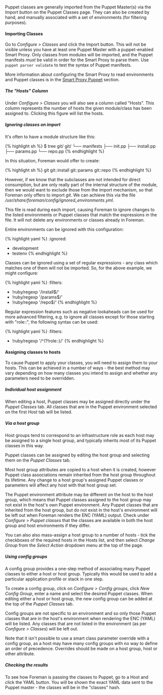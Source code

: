 
Puppet classes are generally imported from the Puppet Master(s) via the Import
button on the Puppet Classes page. They can also be created by hand, and
manually associated with a set of environments (for filtering purposes).

#### Importing Classes

Go to *Configure > Classes* and click the Import button. This will not be visible unless you have at least one Puppet Master with a puppet-enabled Smart Proxy. Only classes from modules will be imported, and the Puppet manifests *must* be valid in order for the Smart Proxy to parse them.  Use `puppet parser validate` to test the syntax of Puppet manifests.

More information about configuring the Smart Proxy to read environments and Puppet classes is in the [Smart Proxy Puppet](/manuals/{{page.version}}/index.html#4.3.7Puppet) section.

##### The "Hosts" Column

Under *Configure > Classes* you will also see a column called "Hosts". This column represents the number of hosts the given module/class has been assigned to. Clicking this figure will list the hosts.

##### Ignoring classes on import

It's often to have a module structure like this:


{% highlight sh %}
$ tree git/
git/
└── manifests
    ├── init.pp
    ├── install.pp
    ├── params.pp
    └── repo.pp
{% endhighlight %}

In this situation, Foreman would offer to create:

{% highlight sh %}
git
git::install
git::params
git::repo
{% endhighlight %}

However, if we know that the subclasses are not intended for direct consumption, but are only really part of the internal structure of the module, then we would want to exclude those from the import mechanism, so that Foreman only offers to import *git*. We can achieve this via the file */usr/share/foreman/config/ignored_environments.yml*.

This file is read during each import, causing Foreman to ignore changes to the listed environments or Puppet classes that match the expressions in the file. It will not delete any environments or classes already in Foreman.

Entire environments can be ignored with this configuration:

{% highlight yaml %}
:ignored:
  - development
  - testenv
{% endhighlight %}

Classes can be ignored using a set of regular expressions - any class which matches one of them will not be imported. So, for the above example, we might configure:

{% highlight yaml %}
:filters:
  - !ruby/regexp '/install$/'
  - !ruby/regexp '/params$/'
  - !ruby/regexp '/repo$/'
{% endhighlight %}

Regular expression features such as negative lookaheads can be used for more advanced filtering, e.g. to ignore all classes except for those starting with "role::", the following syntax can be used:

{% highlight yaml %}
:filters:
  - !ruby/regexp '/^(?!role::)/'
{% endhighlight %}

#### Assigning classes to hosts

To cause Puppet to apply your classes, you will need to assign them to your
hosts.  This can be achieved in a number of ways - the best method may vary
depending on how many classes you intend to assign and whether any parameters
need to be overridden.

##### Individual host assignment

When editing a host, Puppet classes may be assigned directly under the *Puppet
Classes* tab.  All classes that are in the Puppet environment selected on the
first *Host* tab will be listed.

##### Via a host group

Host groups tend to correspond to an infrastructure role as each host may be
assigned to a single host group, and typically inherits most of its Puppet
classes in this way.

Puppet classes can be assigned by editing the host group and selecting them
on the *Puppet Classes* tab.

Most host group attributes are copied to a host when it is created, however
Puppet class associations remain inherited from the host group throughout its
lifetime.  Any change to a host group's assigned Puppet classes or parameters
will affect any host with that host group set.

The Puppet environment attribute may be different on the host to the host
group, which means that Puppet classes assigned to the host group may not
exist in the host's own Puppet environment.  Any Puppet classes that are
inherited from the host group, but do not exist in the host's environment will
be left out when Foreman renders the ENC (YAML) output.  Check under
*Configure > Puppet classes* that the classes are available in both the host
group and host environments if they differ.

You can also also mass-assign a host group to a number of hosts - tick the
checkboxes of the required hosts in the Hosts list, and then select *Change
Group* from the *Select Action* dropdown menu at the top of the page.

##### Using config groups

A config group provides a one-step method of associating many Puppet classes
to either a host or host group.  Typically this would be used to add a
particular application profile or stack in one step.

To create a config group, click on *Configure > Config groups*, click *New
Config Group*, enter a name and select the desired Puppet classes.  When
editing either a host or host group, the new config group can be added at the
top of the *Puppet Classes* tab.

Config groups are not specific to an environment and so only those Puppet
classes that are in the host's environment when rendering the ENC (YAML) will
be listed.  Any classes that are not listed in the environment (as per
*Configure > Classes*) will be left out.

Note that it isn't possible to use a smart class parameter override with a
config group, as a host may have many config groups with no way to define an
order of precedence.  Overrides should be made on a host group, host or other
attribute.

##### Checking the results

To see how Foreman is passing the classes to Puppet, go to a Host and click the YAML button. You will be shown the exact YAML data sent to the Puppet master - the classes will be in the "classes" hash.
